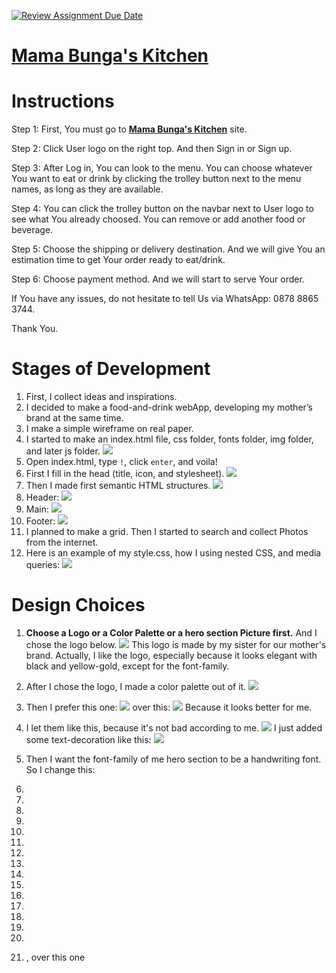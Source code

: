 [![Review Assignment Due Date](https://classroom.github.com/assets/deadline-readme-button-24ddc0f5d75046c5622901739e7c5dd533143b0c8e959d652212380cedb1ea36.svg)](https://classroom.github.com/a/_e9whi2b)

# **[Mama Bunga's Kitchen](kitchen.adaapadengancheetah.site)**

# Instructions

Step 1:
First, You must go to **[Mama Bunga's Kitchen](kitchen.adaapadengancheetah.site)** site.

Step 2:
Click User logo on the right top. And then Sign in or Sign up.

Step 3:
After Log in, You can look to the menu. You can choose whatever You want to eat or drink by clicking the trolley button next to the menu names, as long as they are available.

Step 4:
You can click the trolley button on the navbar next to User logo to see what You already choosed. You can remove or add another food or beverage.

Step 5:
Choose the shipping or delivery destination. And we will give You an estimation time to get Your order ready to eat/drink.

Step 6:
Choose payment method. And we will start to serve Your order.

If You have any issues, do not hesitate to tell Us via WhatsApp: 0878 8865 3744.

Thank You.

# Stages of Development

1. First, I collect ideas and inspirations.
2. I decided to make a food-and-drink webApp, developing my mother’s brand at the same time.
3. I make a simple wireframe on real paper.
4. I started to make an index.html file, css folder, fonts folder, img folder, and later js folder.
   ![](./img/doc/explorer.PNG)
5. Open index.html, type `!`, click `enter`, and voila!
6. First I fill in the head (title, icon, and stylesheet).
   ![](./img/doc/head.PNG)
7. Then I made first semantic HTML structures.
   ![](./img/doc/body.PNG)
8. Header:
   ![](./img/doc/header-1.png)
9. Main:
   ![](./img/doc/main-1.png)
10. Footer:
    ![](./img/doc/footer.png)
11. I planned to make a grid. Then I started to search and collect Photos from the internet.
12. Here is an example of my style.css, how I using nested CSS, and media queries:
    ![](./img/doc/css.PNG)

# Design Choices

1. **Choose a Logo or a Color Palette or a hero section Picture first.** And I chose the logo below.
   ![](./img/sticker/logombk.png)
   This logo is made by my sister for our mother's brand. Actually, I like the logo, especially because it looks elegant with black and yellow-gold, except for the font-family.

2. After I chose the logo, I made a color palette out of it.
   ![](./img/doc/color-palette.PNG)

3. Then I prefer this one:
   ![](./img/doc/prefer-1.PNG)
   over this:
   ![](./img/doc/over-1.PNG)
   Because it looks better for me.

4. I let them like this, because it's not bad according to me.
   ![](./img/doc/nav-link.PNG)
   I just added some text-decoration like this:
   ![](./img/doc/nav-link-2.PNG)

5. Then I want the font-family of me hero section to be a handwriting font. So I change this:
6.
7.
8.
9.
10.
11.
12.
13.
14.

15.
16.
17.
18.
19.
20.
21. , over this one
